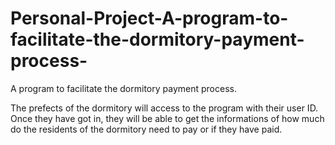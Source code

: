 # Personal-Project-A-program-to-facilitate-the-dormitory-payment-process-
A program to facilitate the dormitory payment process.

The prefects of the dormitory will access to the program with their user ID. Once they have got in, they will be able to get the informations of how much do the residents of the dormitory need to pay or if they have paid.
